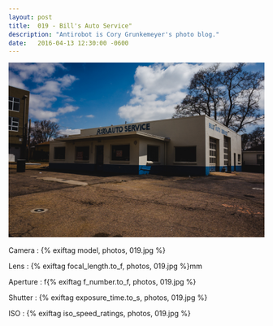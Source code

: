 ```yaml
---
layout: post
title:  019 - Bill's Auto Service"
description: "Antirobot is Cory Grunkemeyer's photo blog."
date:   2016-04-13 12:30:00 -0600
---
```


![019 - Bill's Auto Service](/photos/019.jpg)

Camera
: {% exiftag model, photos, 019.jpg %}

Lens
: {% exiftag focal_length.to_f, photos, 019.jpg %}mm

Aperture
: f{% exiftag f_number.to_f, photos, 019.jpg %}

Shutter
: {% exiftag exposure_time.to_s, photos, 019.jpg %}

ISO
: {% exiftag iso_speed_ratings, photos, 019.jpg %}
